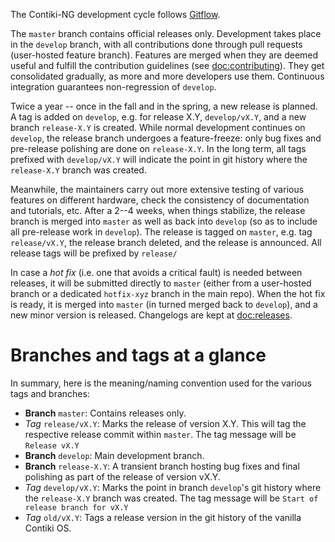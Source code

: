 The Contiki-NG development cycle follows [Gitflow][gitflow].

The `master` branch contains official releases only.
Development takes place in the `develop` branch, with all contributions done through pull requests (user-hosted feature branch).
Features are merged when they are deemed useful and fulfill the contribution guidelines (see [doc:contributing]).
They get consolidated gradually, as more and more developers use them.
Continuous integration guarantees non-regression of `develop`.

Twice a year -- once in the fall and in the spring, a new release is planned.
A tag is added on `develop`, e.g. for release X.Y, `develop/vX.Y`, and a new branch `release-X.Y` is created.
While normal development continues on `develop`, the release branch undergoes a feature-freeze:
only bug fixes and pre-release polishing are done on `release-X.Y`. In the long term, all tags prefixed with `develop/vX.Y` will indicate the point in git history where the `release-X.Y` branch was created.

Meanwhile, the maintainers carry out more extensive testing of various features on different hardware, check the consistency of documentation and tutorials, etc.
After a 2--4 weeks, when things stabilize, the release branch is merged into `master` as well as back into `develop` (so as to include all pre-release work in `develop`).
The release is tagged on `master`, e.g. tag `release/vX.Y`, the release branch deleted, and the release is announced. All release tags will be prefixed by `release/`

In case a *hot fix* (i.e. one that avoids a critical fault) is needed between releases, it will be submitted directly to `master` (either from a user-hosted branch or a dedicated `hotfix-xyz` branch in the main repo).
When the hot fix is ready, it is merged into `master` (in turned merged back to `develop`), and a new minor version is released.
Changelogs are kept at [doc:releases].

# Branches and tags at a glance

In summary, here is the meaning/naming convention used for the various tags and branches:
* **Branch** `master`: Contains releases only.
* *Tag* `release/vX.Y`: Marks the release of version X.Y. This will tag the respective release commit within `master`. The tag message will be `Release vX.Y`
* **Branch** `develop`: Main development branch.
* **Branch** `release-X.Y`: A transient branch hosting bug fixes and final polishing as part of the release of version vX.Y.
* *Tag* `develop/vX.Y`: Marks the point in branch `develop`'s git history where the `release-X.Y` branch was created. The tag message will be `Start of release branch for vX.Y`
* *Tag* `old/vX.Y`: Tags a release version in the git history of the vanilla Contiki OS.

[doc:contributing]: https://github.com/contiki-ng/contiki-ng/wiki/Contributing
[doc:releases]: https://github.com/contiki-ng/contiki-ng/wiki/Releases
[gitflow]: https://www.atlassian.com/git/tutorials/comparing-workflows/gitflow-workflow